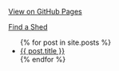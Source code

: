 [View on GitHub Pages](https://subsume.github.io/USMSA/)

[Find a Shed](locations.html)

<ul>
  {% for post in site.posts %}
    <li>
      <a href="{{ post.url }}">{{ post.title }}</a>
    </li>
  {% endfor %}
</ul>
